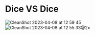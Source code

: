 # Dice VS Dice 

![CleanShot 2023-04-08 at 12 59 45](https://user-images.githubusercontent.com/62521215/230715449-8df677df-5ea6-4015-92e1-f430b5f96350.gif)
![CleanShot 2023-04-08 at 12 55 33@2x](https://user-images.githubusercontent.com/62521215/230715463-3c7166d6-b44a-4c3f-878b-63c8a447a946.png)
